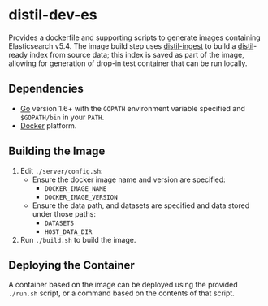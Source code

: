 # distil-dev-es

Provides a dockerfile and supporting scripts to generate images containing Elasticsearch v5.4. The image build step uses [distil-ingest](https://github.com/uncharted-distil/distil-ingest) to build a [distil](https://github.com/uncharted-distil/distil)-ready index from source data; this index is saved as part of the image, allowing for generation of drop-in test container that can be run locally.

## Dependencies

- [Go](https://golang.org/) version 1.6+ with the `GOPATH` environment variable specified and `$GOPATH/bin` in your `PATH`.
- [Docker](http://www.docker.com/) platform.

## Building the Image

1. Edit `./server/config.sh`:
    - Ensure the docker image name and version are specified:
        - `DOCKER_IMAGE_NAME`
        - `DOCKER_IMAGE_VERSION`
    - Ensure the data path, and datasets are specified and data stored under those paths:
        - `DATASETS`
        - `HOST_DATA_DIR`
2. Run `./build.sh` to build the image.

## Deploying the Container

A container based on the image can be deployed using the provided `./run.sh` script, or a command based on the contents of that script.
